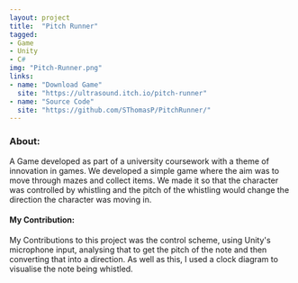 ```yaml
---
layout: project
title:  "Pitch Runner"
tagged:
- Game
- Unity
- C#
img: "Pitch-Runner.png"
links:
- name: "Download Game"
  site: "https://ultrasound.itch.io/pitch-runner"
- name: "Source Code"
  site: "https://github.com/SThomasP/PitchRunner/"
---
```

### About:

A Game developed as part of a university coursework with a theme of innovation in games. We developed a simple game where the aim was to move through mazes and collect items. We made it so that the character was controlled by whistling and the pitch of the whistling would change the direction the character was moving in.

#### My Contribution:

My Contributions to this project was the control scheme, using Unity's microphone input, analysing that to get the pitch of the note and then converting that into a direction. As well as this, I used a clock diagram to visualise the note being whistled.